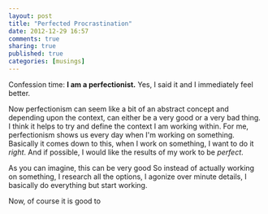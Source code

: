 ```yaml
---
layout: post
title: "Perfected Procrastination"
date: 2012-12-29 16:57
comments: true
sharing: true
published: true
categories: [musings]
---
```


Confession time: **I am a perfectionist.** Yes, I said it and I immediately feel better. 

Now perfectionism can seem like a bit of an abstract concept and depending upon the context, can
either be a very good or a very bad thing. I think it helps to try and define the context I am working
within. For me, perfectionism shows us every day when I'm working on something. Basically it comes
down to this, when I work on something, I want to do it *right*. And if possible, I would like the results
of my work to be *perfect*.

As you can imagine, this can be very good
So instead of actually working on something, I research all the options, I agonize over minute details, I basically do everything but start working. 

Now, of course it is good to  